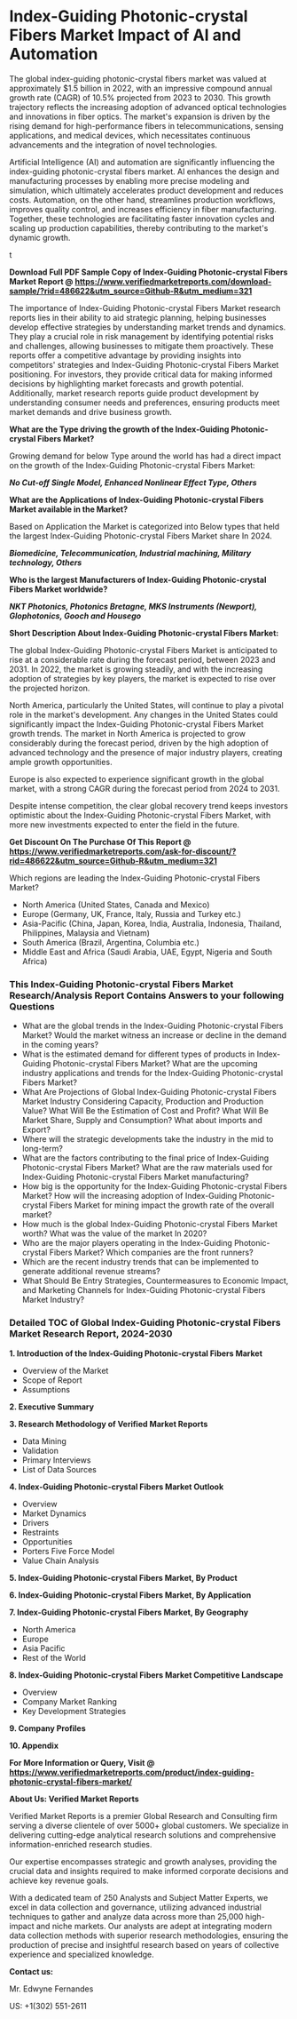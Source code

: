 <meta name="title" content="Global  Index-Guiding Photonic-crystal Fibers Market Impact of AI and Automation"><meta name="description" content="  The global index-guiding photonic-crystal fibers market was valued at approximately $1.5 billion in 2022, with an impressive compound annual growth rate (CAGR) of 10"><meta name="title" content=" Index-Guiding Photonic-crystal Fibers Market Size, Share, Scope, Trends, Growth, Opportunities, Analysis, Forecast"> <h1>Index-Guiding Photonic-crystal Fibers Market Impact of AI and Automation</h1> <p>The global index-guiding photonic-crystal fibers market was valued at approximately $1.5 billion in 2022, with an impressive compound annual growth rate (CAGR) of 10.5% projected from 2023 to 2030. This growth trajectory reflects the increasing adoption of advanced optical technologies and innovations in fiber optics. The market's expansion is driven by the rising demand for high-performance fibers in telecommunications, sensing applications, and medical devices, which necessitates continuous advancements and the integration of novel technologies.</p> <p>Artificial Intelligence (AI) and automation are significantly influencing the index-guiding photonic-crystal fibers market. AI enhances the design and manufacturing processes by enabling more precise modeling and simulation, which ultimately accelerates product development and reduces costs. Automation, on the other hand, streamlines production workflows, improves quality control, and increases efficiency in fiber manufacturing. Together, these technologies are facilitating faster innovation cycles and scaling up production capabilities, thereby contributing to the market's dynamic growth.</p> t</p><p id="" class=""><strong>Download Full PDF Sample Copy of Index-Guiding Photonic-crystal Fibers Market Report @ <a href="https://www.verifiedmarketreports.com/download-sample/?rid=486622&utm_source=Github-R&utm_medium=321" target="_blank">https://www.verifiedmarketreports.com/download-sample/?rid=486622&utm_source=Github-R&utm_medium=321</a></strong></p><p>The importance of&nbsp;Index-Guiding Photonic-crystal Fibers Market research reports lies in their ability to aid strategic planning, helping businesses develop effective strategies by understanding market trends and dynamics. They play a crucial role in risk management by identifying potential risks and challenges, allowing businesses to mitigate them proactively. These reports offer a competitive advantage by providing insights into competitors' strategies and Index-Guiding Photonic-crystal Fibers Market positioning. For investors, they provide critical data for making informed decisions by highlighting market forecasts and growth potential. Additionally, market research reports guide product development by understanding consumer needs and preferences, ensuring products meet market demands and drive business growth.</p><p><strong>What are the&nbsp;Type driving the growth of the Index-Guiding Photonic-crystal Fibers Market?</strong></p><p id="" class="">Growing demand for below Type around the world has had a direct impact on the growth of the Index-Guiding Photonic-crystal Fibers Market:</p><em><strong>No Cut-off Single Model, Enhanced Nonlinear Effect Type, Others</strong></em></p><strong>What are the&nbsp;Applications&nbsp;of Index-Guiding Photonic-crystal Fibers Market available in the Market?</strong></p><p id="" class="">Based on Application the Market is categorized into Below types that held the largest Index-Guiding Photonic-crystal Fibers Market share In 2024.</p><em><strong>Biomedicine, Telecommunication, Industrial machining, Military technology, Others</strong></em></p><strong>Who is the largest Manufacturers of Index-Guiding Photonic-crystal Fibers Market worldwide?</strong></p><p><em><strong>NKT Photonics, Photonics Bretagne, MKS Instruments (Newport), Glophotonics, Gooch and Housego</strong></em></p><p id="" class=""><strong>Short Description About Index-Guiding Photonic-crystal Fibers Market:</strong></p><p>The global Index-Guiding Photonic-crystal Fibers Market is anticipated to rise at a considerable rate during the forecast period, between 2023 and 2031. In 2022, the market is growing steadily, and with the increasing adoption of strategies by key players, the market is expected to rise over the projected horizon.</p><p>North America, particularly the United States, will continue to play a pivotal role in the market's development. Any changes in the United States could significantly impact the Index-Guiding Photonic-crystal Fibers Market growth trends. The market in North America is projected to grow considerably during the forecast period, driven by the high adoption of advanced technology and the presence of major industry players, creating ample growth opportunities.</p><p>Europe is also expected to experience significant growth in the global market, with a strong CAGR during the forecast period from 2024 to 2031.</p><p>Despite intense competition, the clear global recovery trend keeps investors optimistic about the Index-Guiding Photonic-crystal Fibers Market, with more new investments expected to enter the field in the future.</p><p id="" class=""><strong>Get Discount On The Purchase Of This Report @ <a href="https://www.verifiedmarketreports.com/ask-for-discount/?rid=486622&utm_source=Github-R&utm_medium=321" target="_blank">https://www.verifiedmarketreports.com/ask-for-discount/?rid=486622&utm_source=Github-R&utm_medium=321</a></strong></p>Which regions are leading the Index-Guiding Photonic-crystal Fibers Market?</p><ul><li>North America (United States, Canada and Mexico)</li><li>Europe (Germany, UK, France, Italy, Russia and Turkey etc.)</li><li>Asia-Pacific (China, Japan, Korea, India, Australia, Indonesia, Thailand, Philippines, Malaysia and Vietnam)</li><li>South America (Brazil, Argentina, Columbia etc.)</li><li>Middle East and Africa (Saudi Arabia, UAE, Egypt, Nigeria and South Africa)</li></ul><h3 id="" class="">This Index-Guiding Photonic-crystal Fibers Market Research/Analysis Report Contains Answers to your following Questions</h3><ul><li>What are the global trends in the Index-Guiding Photonic-crystal Fibers Market? Would the market witness an increase or decline in the demand in the coming years?</li><li>What is the estimated demand for different types of products in Index-Guiding Photonic-crystal Fibers Market? What are the upcoming industry applications and trends for the Index-Guiding Photonic-crystal Fibers Market?</li><li>What Are Projections of Global Index-Guiding Photonic-crystal Fibers Market Industry Considering Capacity, Production and Production Value? What Will Be the Estimation of Cost and Profit? What Will Be Market Share, Supply and Consumption? What about imports and Export?</li><li>Where will the strategic developments take the industry in the mid to long-term?</li><li>What are the factors contributing to the final price of Index-Guiding Photonic-crystal Fibers Market? What are the raw materials used for Index-Guiding Photonic-crystal Fibers Market manufacturing?</li><li>How big is the opportunity for the Index-Guiding Photonic-crystal Fibers Market? How will the increasing adoption of Index-Guiding Photonic-crystal Fibers Market for mining impact the growth rate of the overall market?</li><li>How much is the global Index-Guiding Photonic-crystal Fibers Market worth? What was the value of the market In 2020?</li><li>Who are the major players operating in the Index-Guiding Photonic-crystal Fibers Market? Which companies are the front runners?</li><li>Which are the recent industry trends that can be implemented to generate additional revenue streams?</li><li>What Should Be Entry Strategies, Countermeasures to Economic Impact, and Marketing Channels for Index-Guiding Photonic-crystal Fibers Market Industry?</li></ul><h3 id="" class="">Detailed TOC of Global Index-Guiding Photonic-crystal Fibers Market Research Report, 2024-2030</h3><p id="" class=""><strong>1. Introduction of the Index-Guiding Photonic-crystal Fibers Market</strong></p><ul><li>Overview of the Market</li><li>Scope of Report</li><li>Assumptions</li></ul><p id="" class=""><strong>2. Executive Summary</strong></p><p id="" class=""><strong>3. Research Methodology of Verified Market Reports</strong></p><ul><li>Data Mining</li><li>Validation</li><li>Primary Interviews</li><li>List of Data Sources</li></ul><p id="" class=""><strong>4. Index-Guiding Photonic-crystal Fibers Market Outlook</strong></p><ul><li>Overview</li><li>Market Dynamics</li><li>Drivers</li><li>Restraints</li><li>Opportunities</li><li>Porters Five Force Model</li><li>Value Chain Analysis</li></ul><p id="" class=""><strong>5. Index-Guiding Photonic-crystal Fibers Market, By Product</strong></p><p id="" class=""><strong>6. Index-Guiding Photonic-crystal Fibers Market, By Application</strong></p><p id="" class=""><strong>7. Index-Guiding Photonic-crystal Fibers Market, By Geography</strong></p><ul><li>North America</li><li>Europe</li><li>Asia Pacific</li><li>Rest of the World</li></ul><p id="" class=""><strong>8. Index-Guiding Photonic-crystal Fibers Market Competitive Landscape</strong></p><ul><li>Overview</li><li>Company Market Ranking</li><li>Key Development Strategies</li></ul><p id="" class=""><strong>9. Company Profiles</strong></p><p id="" class=""><strong>10. Appendix</strong></p><p id="" class=""><strong>For More Information or Query, Visit @ <a href="https://www.verifiedmarketreports.com/product/index-guiding-photonic-crystal-fibers-market/" target="_blank">https://www.verifiedmarketreports.com/product/index-guiding-photonic-crystal-fibers-market/</a></strong></p><p id="" class=""><strong>About Us: Verified Market Reports</strong></p><p id="" class="">Verified Market Reports is a premier Global Research and Consulting firm serving a diverse clientele of over 5000+ global customers. We specialize in delivering cutting-edge analytical research solutions and comprehensive information-enriched research studies.</p><p id="" class="">Our expertise encompasses strategic and growth analyses, providing the crucial data and insights required to make informed corporate decisions and achieve key revenue goals.</p><p id="" class="">With a dedicated team of 250 Analysts and Subject Matter Experts, we excel in data collection and governance, utilizing advanced industrial techniques to gather and analyze data across more than 25,000 high-impact and niche markets. Our analysts are adept at integrating modern data collection methods with superior research methodologies, ensuring the production of precise and insightful research based on years of collective experience and specialized knowledge.</p><p id="" class=""><strong>Contact us:</strong></p><p id="" class="">Mr. Edwyne Fernandes</p><p id="" class="">US: +1(302) 551-2611</p>